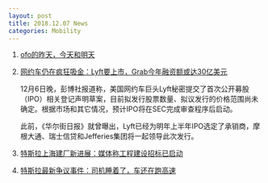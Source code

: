 ```yaml
---
layout: post
title: 2018.12.07 News
categories: Mobility
---
```


1. [ofo的昨天，今天和明天](https://www.huxiu.com/article/275320.html)

2. [网约车仍在疯狂吸金：Lyft要上市，Grab今年融资额或达30亿美元](https://36kr.com/p/5165848.html)

    12月6日晚，彭博社报道称，美国网约车巨头Lyft秘密提交了首次公开募股（IPO）相关登记声明草案，目前拟发行股票数量、拟议发行的价格范围尚未确定。根据市场和其它情况，预计IPO将在SEC完成审查程序后启动。

    此前，《华尔街日报》就曾曝出，Lyft已经为明年上半年IPO选定了承销商，摩根大通、瑞士信贷和Jefferies集团将一起领导此次发行。

3. [特斯拉上海建厂新进展：媒体称工程建设招标已启动](https://36kr.com/p/5165792.html)

4. [特斯拉最新争议事件：司机睡着了，车还在跑高速](https://36kr.com/p/5165593.html)



